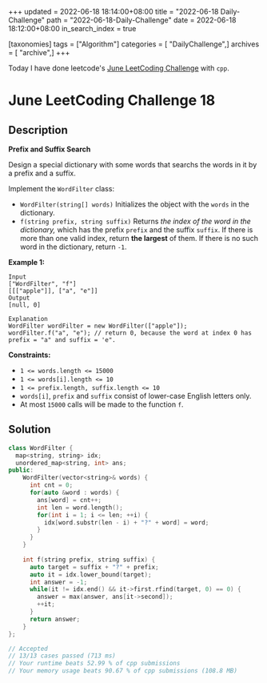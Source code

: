 +++
updated = 2022-06-18 18:14:00+08:00
title = "2022-06-18 Daily-Challenge"
path = "2022-06-18-Daily-Challenge"
date = 2022-06-18 18:12:00+08:00
in_search_index = true

[taxonomies]
tags = ["Algorithm"]
categories = [ "DailyChallenge",]
archives = [ "archive",]
+++

Today I have done leetcode's [June LeetCoding Challenge](https://leetcode.com/problems/prefix-and-suffix-search/) with `cpp`.

<!-- more -->

# June LeetCoding Challenge 18

## Description

**Prefix and Suffix Search**

Design a special dictionary with some words that searchs the words in it by a prefix and a suffix.

Implement the `WordFilter` class:

- `WordFilter(string[] words)` Initializes the object with the `words` in the dictionary.
- `f(string prefix, string suffix)` Returns *the index of the word in the dictionary,* which has the prefix `prefix` and the suffix `suffix`. If there is more than one valid index, return **the largest** of them. If there is no such word in the dictionary, return `-1`.

 

**Example 1:**

```
Input
["WordFilter", "f"]
[[["apple"]], ["a", "e"]]
Output
[null, 0]

Explanation
WordFilter wordFilter = new WordFilter(["apple"]);
wordFilter.f("a", "e"); // return 0, because the word at index 0 has prefix = "a" and suffix = 'e".
```

 

**Constraints:**

- `1 <= words.length <= 15000`
- `1 <= words[i].length <= 10`
- `1 <= prefix.length, suffix.length <= 10`
- `words[i]`, `prefix` and `suffix` consist of lower-case English letters only.
- At most `15000` calls will be made to the function `f`.

## Solution

``` cpp
class WordFilter {
  map<string, string> idx;
  unordered_map<string, int> ans;
public:
    WordFilter(vector<string>& words) {
      int cnt = 0;
      for(auto &word : words) {
        ans[word] = cnt++;
        int len = word.length();
        for(int i = 1; i <= len; ++i) {
          idx[word.substr(len - i) + "?" + word] = word;
        }
      }
    }
    
    int f(string prefix, string suffix) {
      auto target = suffix + "?" + prefix;
      auto it = idx.lower_bound(target);
      int answer = -1;
      while(it != idx.end() && it->first.rfind(target, 0) == 0) {
        answer = max(answer, ans[it->second]);
        ++it;
      }
      return answer;
    }
};

// Accepted
// 13/13 cases passed (713 ms)
// Your runtime beats 52.99 % of cpp submissions
// Your memory usage beats 90.67 % of cpp submissions (108.8 MB)
```
